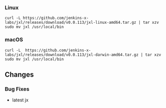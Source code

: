 ### Linux

```shell
curl -L https://github.com/jenkins-x-labs/jxl/releases/download/v0.0.113/jxl-linux-amd64.tar.gz | tar xzv 
sudo mv jxl /usr/local/bin
```

### macOS

```shell
curl -L  https://github.com/jenkins-x-labs/jxl/releases/download/v0.0.113/jxl-darwin-amd64.tar.gz | tar xzv
sudo mv jxl /usr/local/bin
```

## Changes

### Bug Fixes

* latest jx
